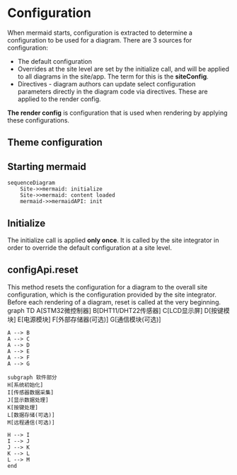 # Configuration

When mermaid starts, configuration is extracted to determine a configuration to be used for a diagram. There are 3 sources for configuration:

- The default configuration
- Overrides at the site level are set by the initialize call, and will be applied to all diagrams in the site/app. The term for this is the **siteConfig**.
- Directives - diagram authors can update select configuration parameters directly in the diagram code via directives. These are applied to the render config.

**The render config** is configuration that is used when rendering by applying these configurations.

## Theme configuration

## Starting mermaid

```mermaid
sequenceDiagram
	Site->>mermaid: initialize
	Site->>mermaid: content loaded
	mermaid->>mermaidAPI: init
```

## Initialize

The initialize call is applied **only once**. It is called by the site integrator in order to override the default configuration at a site level.

## configApi.reset

This method resets the configuration for a diagram to the overall site configuration, which is the configuration provided by the site integrator. Before each rendering of a diagram, reset is called at the very beginning.
graph TD
    A[STM32微控制器]
    B[DHT11/DHT22传感器]
    C[LCD显示屏]
    D[按键模块]
    E[电源模块]
    F[外部存储器(可选)]
    G[通信模块(可选)]

    A --> B
    A --> C
    A --> D
    A --> E
    A --> F
    A --> G

    subgraph 软件部分
    H[系统初始化]
    I[传感器数据采集]
    J[显示数据处理]
    K[按键处理]
    L[数据存储(可选)]
    M[远程通信(可选)]

    H --> I
    I --> J
    J --> K
    K --> L
    L --> M
    end
